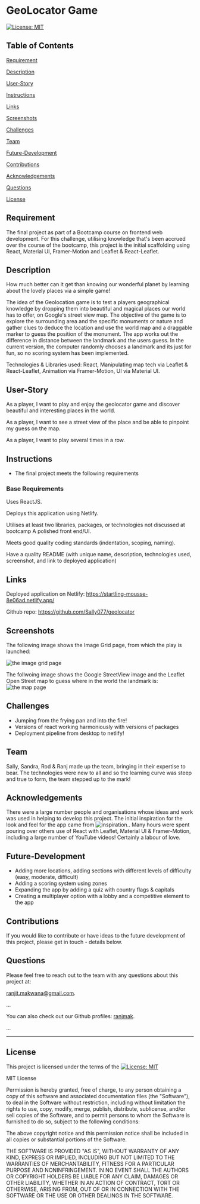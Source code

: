 # GeoLocator Game
[![License: MIT](https://img.shields.io/badge/License-MIT-yellow.svg)](https://opensource.org/licenses/MIT)

## Table of Contents
[Requirement](#requirement)

[Description](#description)

[User-Story](#user-story)

[Instructions](#instructions)

[Links](#links)

[Screenshots](#screenshots)

[Challenges](#challenges)

[Team](#team)

[Future-Development](#future-development)

[Contributions](#contributions)

[Acknowledgements](#acknowledgements)

[Questions](#questions)

[License](#license)

## Requirement

The final project as part of a Bootcamp course on frontend web development. For this challenge, utilising knowledge that's been accrued over the course of the bootcamp, this project is the initial scaffolding using React, Material UI, Framer-Motion and Leaflet & React-Leaflet. 

## Description

How much better can it get than knowing our wonderful planet by learning about the lovely places via a simple game!

The idea of the Geolocation game is to test a players geographical knowledge by dropping them into beautiful and magical places our world has to offer, on Google's street view map. The objective of the game is to explore the surrounding area and the specific monuments or nature and gather clues to deduce the location and use the world map and a draggable marker to guess the position of the monument. The app works out the difference in distance between the landmark and the users guess. In the current version, the computer randomly chooses a landmark and its just for fun, so no scoring system has been implemented. 

Technologies & Libraries used: React, Manipulating map tech via Leaflet & React-Leaflet, Animation via Framer-Motion, UI via Material UI.

## User-Story

As a player, I want to play and enjoy the geolocator game and discover beautiful and interesting places in the world.<br>

As a player, I want to see a street view of the place and be able to pinpoint my guess on the map.</br>

As a player, I want to play several times in a row.</br>

## Instructions

* The final project meets the following requirements

### Base Requirements

Uses ReactJS.

Deploys this application using Netlify.

Utilises at least two libraries, packages, or technologies not discussed at bootcamp
A polished front end/UI.

Meets good quality coding standards (indentation, scoping, naming).

Have a quality README (with unique name, description, technologies used, screenshot, and link to deployed application)


## Links
Deployed application on Netlify: https://startling-mousse-8e06ad.netlify.app/

Github repo:  https://github.com/Sally077/geolocator

## Screenshots

The following image shows the Image Grid page, from which the play is launched:

![the image grid page](./src/assets/images/image-grid.png)

The follwoing image shows the Google StreetView image and the Leaflet Open Street map to guess where in the world the landmark is:
![the map page](./src/assets/images/specificImageAndMap.png)


## Challenges

- Jumping from the frying pan and into the fire!
- Versions of react working harmoniously with versions of packages
- Deployment pipeline from desktop to netlify!

## Team

Sally, Sandra, Rod & Ranj made up the team, bringing in their expertise to bear. The technologies were new to all and so the learning curve was steep and true to form, the team stepped up to the mark!

## Acknowledgements
There were a large number people and organisations whose ideas and work was used in helping to develop this project. The initial inspiration for the look and feel for the app came from ![inspiration.](https://www.geoguessr.com). Many hours were spent pouring over others use of React with Leaflet, Material UI &  Framer-Motion, including a large number of YouTube videos! Certainly a labour of love.

## Future-Development
- Adding more locations, adding sections with different levels of difficulty (easy, moderate, difficult)</br>
- Adding a scoring system using zones</br>
- Expanding the app by adding a quiz  with country flags & capitals</br>
- Creating a multiplayer option with a lobby and a competitive element to the app</br>

## Contributions
If you would like to contribute or have ideas to the future development of this project, please get in touch - details below.

## Questions
Please feel free to reach out to the team with any questions about this project at:

[ranjit.makwana@gmail.com](mailto:ranjit.makwana@gmail.com). 

...

You can also check out our Github profiles: [ranjmak](https://github.com/ranjmak).

...

---

## License
This project is licensed under the terms of the [![License: MIT](https://img.shields.io/badge/License-MIT-yellow.svg)](https://opensource.org/licenses/MIT)

MIT License

Permission is hereby granted, free of charge, to any person obtaining a copy
of this software and associated documentation files (the "Software"), to deal
in the Software without restriction, including without limitation the rights
to use, copy, modify, merge, publish, distribute, sublicense, and/or sell
copies of the Software, and to permit persons to whom the Software is
furnished to do so, subject to the following conditions:

The above copyright notice and this permission notice shall be included in all
copies or substantial portions of the Software.

THE SOFTWARE IS PROVIDED "AS IS", WITHOUT WARRANTY OF ANY KIND, EXPRESS OR
IMPLIED, INCLUDING BUT NOT LIMITED TO THE WARRANTIES OF MERCHANTABILITY,
FITNESS FOR A PARTICULAR PURPOSE AND NONINFRINGEMENT. IN NO EVENT SHALL THE
AUTHORS OR COPYRIGHT HOLDERS BE LIABLE FOR ANY CLAIM, DAMAGES OR OTHER
LIABILITY, WHETHER IN AN ACTION OF CONTRACT, TORT OR OTHERWISE, ARISING FROM,
OUT OF OR IN CONNECTION WITH THE SOFTWARE OR THE USE OR OTHER DEALINGS IN THE
SOFTWARE.
